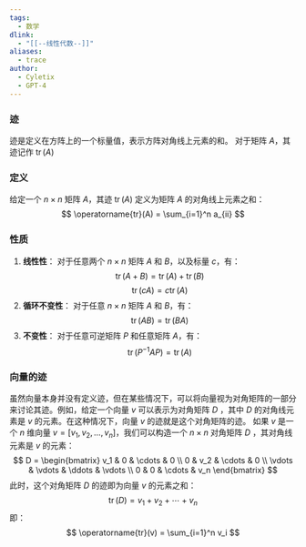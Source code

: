 ```yaml
---
tags:
  - 数学
dlink:
  - "[[--线性代数--]]"
aliases:
  - trace
author:
  - Cyletix
  - GPT-4
---
```

### 迹
迹是定义在方阵上的一个标量值，表示方阵对角线上元素的和。
对于矩阵 $A$，其迹记作 $\operatorname{tr}(A)$ 
### 定义
给定一个 $n \times n$ 矩阵 $A$，其迹 $\operatorname{tr}(A)$ 定义为矩阵 $A$ 的对角线上元素之和：
$$
\operatorname{tr}(A) = \sum_{i=1}^n a_{ii}
$$
### 性质
1. **线性性**：
   对于任意两个 $n \times n$ 矩阵 $A$ 和 $B$，以及标量 $c$，有：
   $$
   \operatorname{tr}(A + B) = \operatorname{tr}(A) + \operatorname{tr}(B)
   $$
   $$
   \operatorname{tr}(cA) = c \operatorname{tr}(A)
   $$
2. **循环不变性**：
   对于任意 $n \times n$ 矩阵 $A$ 和 $B$，有：
   $$
   \operatorname{tr}(AB) = \operatorname{tr}(BA)
   $$
3. **不变性**：
   对于任意可逆矩阵 $P$ 和任意矩阵 $A$，有：
   $$
   \operatorname{tr}(P^{-1}AP) = \operatorname{tr}(A)
   $$
### 向量的迹
虽然向量本身并没有定义迹，但在某些情况下，可以将向量视为对角矩阵的一部分来讨论其迹。例如，给定一个向量 $v$ 可以表示为对角矩阵 $D$ ，其中 $D$ 的对角线元素是 $v$ 的元素。在这种情况下，向量 $v$ 的迹就是这个对角矩阵的迹。
如果 $v$ 是一个 $n$ 维向量 $v = [v_1, v_2, \ldots, v_n]$，我们可以构造一个 $n \times n$ 对角矩阵 $D$ ，其对角线元素是 $v$ 的元素：
$$
D = \begin{bmatrix}
v_1 & 0 & \cdots & 0 \\
0 & v_2 & \cdots & 0 \\
\vdots & \vdots & \ddots & \vdots \\
0 & 0 & \cdots & v_n
\end{bmatrix}
$$
此时，这个对角矩阵 $D$ 的迹即为向量 $v$ 的元素之和：
$$
\operatorname{tr}(D) = v_1 + v_2 + \cdots + v_n
$$
即：
$$
\operatorname{tr}(v) = \sum_{i=1}^n v_i
$$
